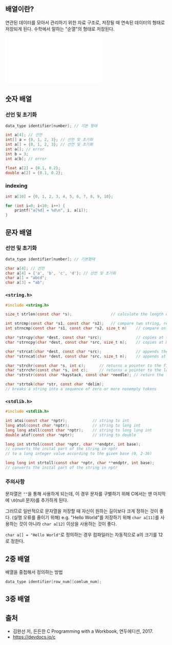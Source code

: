 ## 배열이란?
연관된 데이터를 모아서 관리하기 위한 자료 구조로, 저장될 때 연속된 데이터의 형태로 저장되게 된다. 수학에서 말하는 "순열"의 형태로 저장된다.

![Drawing 2024-04-29 16.03.13.excalidraw](Drawing%202024-04-29%2016.03.13.excalidraw.md)
## 숫자 배열
### 선언 및 초기화
```c
data_type identifier[number]; // 기본 형태

int a[4]; // 선언
int[] a = {0, 1, 2, 3}; // 선언 및 초기화
int a[] = {0, 1, 2, 3}; // 선언 및 초기화
int a[]; // error
int b = 3;
int a[b]; // error

float a[2] = {0.1, 0.2};
double a[2] = {0.1, 0.2};
```
### indexing
```c
int a[10] = {0, 1, 2, 3, 4, 5, 6, 7, 8, 9, 10};

for (int i=0; i<10; i++) {
	printf("a[%d] = %d\n", i, a[i]);
}
```
## 문자 배열

### 선언 및 초기화
```c
data_type identifier[number]; // 기본형태

char a[4]; // 선언
char a[4] = {'a', 'b', 'c', 'd'}; // 선언 및 초기화
char a[] = "abcd";
char a[3] = "ab";


```
### `<string.h>`
```c
#include <string.h>

size_t strlen(const char *s);                 // calculate the length of string

int strcmp(const char *s1, const char *s2);   // compare two string, return negative, zero, positive
int strncmp(const char *s1, const char *s2, size_t n)    // compare only first n bytes

char *strcpy(char *dest, const char *src);               // copies at the string pointeg to by src
char *strncpy(char *dest, const char *src, size_t n);    // copies at most n bytes of src

char *strcat(char *dest, const char *src);               // appends the src string to the dest 
char *strncat(char *dest, const char *src, size_t n);    // appends at most n bytes of src

char *strchr(const char *s, int c);      // returns a pointer to the first occurrence of c
char *strrchr(const char *s, int c);     // returns a pointer to the last occurrence of c
char *strstr(const char *haystack, const char *needle); // return the first occurrence of needle

char *strtok(char *str, const char *delim);
// breaks a string into a sequence of zero or more nonempty tokens
```

### `<stdlib.h>`
```c
#include <stdlib.h>

int atoi(const char *nptr);           // string to int
long atol(const char *nptr);          // string to long int
long long atoll(const char *nptr);    // string to long long int
double atof(const char *nptr);        // string to double

long int strtol(const char *nptr, char **endptr, int base); 
// converts the inital part of the string in nptr
// to a long integer value according to the given base (0, 2-36)

long long int strtoll(const char *nptr, char **endptr, int base);
// converts the inital part of the string in nptr
```
### 주의사항
문자열은 `""`을 통해 사용하게 되는데, 이 경우 문자를 구별하기 위해 C에서는 맨 마지막에 `\0`(null 문자)를 추가하게 된다. 

그러므로 일반적으로 문자열을 저장할 때 자신이 원하는 길이보다 크게 정하는 것이 좋다. (실행 오류를 줄이기 위해)
e.g. "Hello World"를 저장하기 위해 `char a[11]`를 사용하는 것이 아니라 `char a[12]` 이상을 사용하는 것이 좋다.

`char a[] = "Hello World"`로 정의하는 경우 컴파일러는 자동적으로 a의 크기를 12로 정한다.
## 2중 배열
배열을 중첩해서 정의하는 방법
```c
data_type identifier[row_num][comlum_num];


```

## 3중 배열
## 출처
+ 김완선 저, 든든한 C Programming with a Workbook, 연두에디션, 2017.
+ https://devdocs.io/c
